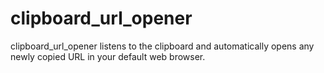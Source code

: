 # clipboard_url_opener
clipboard_url_opener listens to the clipboard and automatically opens any newly copied URL in your default web browser.
